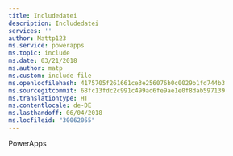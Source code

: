 ```yaml
---
title: Includedatei
description: Includedatei
services: ''
author: Mattp123
ms.service: powerapps
ms.topic: include
ms.date: 03/21/2018
ms.author: matp
ms.custom: include file
ms.openlocfilehash: 4175705f261661ce3e256076b0c0029b1fd744b3
ms.sourcegitcommit: 68fc13fdc2c991c499ad6fe9ae1e0f8dab597139
ms.translationtype: HT
ms.contentlocale: de-DE
ms.lasthandoff: 06/04/2018
ms.locfileid: "30062055"
---
```

PowerApps